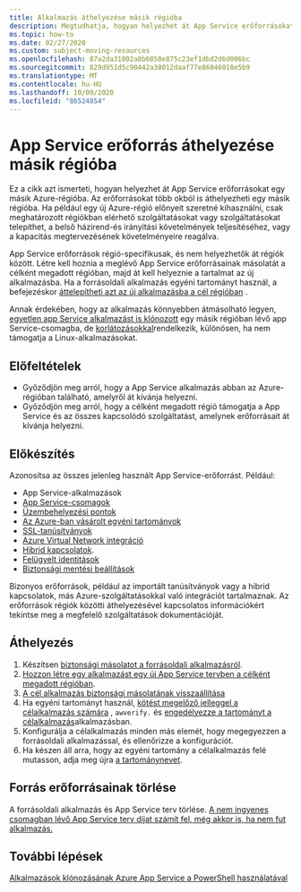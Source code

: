 ```yaml
---
title: Alkalmazás áthelyezése másik régióba
description: Megtudhatja, hogyan helyezhet át App Service erőforrásokat az egyik régióból a másikba.
ms.topic: how-to
ms.date: 02/27/2020
ms.custom: subject-moving-resources
ms.openlocfilehash: 87a2da31802a8b6858e875c23ef1dbd2d6d006bc
ms.sourcegitcommit: 829d951d5c90442a38012daaf77e86046018e5b9
ms.translationtype: MT
ms.contentlocale: hu-HU
ms.lasthandoff: 10/09/2020
ms.locfileid: "86524854"
---
```

# <a name="move-an-app-service-resource-to-another-region"></a>App Service erőforrás áthelyezése másik régióba

Ez a cikk azt ismerteti, hogyan helyezhet át App Service erőforrásokat egy másik Azure-régióba. Az erőforrásokat több okból is áthelyezheti egy másik régióba. Ha például egy új Azure-régió előnyeit szeretné kihasználni, csak meghatározott régiókban elérhető szolgáltatásokat vagy szolgáltatásokat telepíthet, a belső házirend-és irányítási követelmények teljesítéséhez, vagy a kapacitás megtervezésének követelményeire reagálva.

App Service erőforrások régió-specifikusak, és nem helyezhetők át régiók között. Létre kell hoznia a meglévő App Service erőforrásainak másolatát a célként megadott régióban, majd át kell helyeznie a tartalmat az új alkalmazásba. Ha a forrásoldali alkalmazás egyéni tartományt használ, a befejezéskor [áttelepítheti azt az új alkalmazásba a cél régióban](manage-custom-dns-migrate-domain.md) .

Annak érdekében, hogy az alkalmazás könnyebben átmásolható legyen, [egyetlen app Service alkalmazást is klónozott](app-service-web-app-cloning.md) egy másik régióban lévő app Service-csomagba, de [korlátozásokkal](app-service-web-app-cloning.md#current-restrictions)rendelkezik, különösen, ha nem támogatja a Linux-alkalmazásokat.

## <a name="prerequisites"></a>Előfeltételek

- Győződjön meg arról, hogy a App Service alkalmazás abban az Azure-régióban található, amelyről át kívánja helyezni.
- Győződjön meg arról, hogy a célként megadott régió támogatja a App Service és az összes kapcsolódó szolgáltatást, amelynek erőforrásait át kívánja helyezni.
<!-- - Domain bindings, certificates, and managed identities can't replicated using the **Export template** method. You must create them manually. -->

## <a name="prepare"></a>Előkészítés

Azonosítsa az összes jelenleg használt App Service-erőforrást. Például:

- App Service-alkalmazások
- [App Service-csomagok](overview-hosting-plans.md)
- [Üzembehelyezési pontok](deploy-staging-slots.md)
- [Az Azure-ban vásárolt egyéni tartományok](manage-custom-dns-buy-domain.md)
- [SSL-tanúsítványok](configure-ssl-certificate.md)
- [Azure Virtual Network integráció](web-sites-integrate-with-vnet.md)
- [Hibrid kapcsolatok](app-service-hybrid-connections.md).
- [Felügyelt identitások](overview-managed-identity.md)
- [Biztonsági mentési beállítások](manage-backup.md)

Bizonyos erőforrások, például az importált tanúsítványok vagy a hibrid kapcsolatok, más Azure-szolgáltatásokkal való integrációt tartalmaznak. Az erőforrások régiók közötti áthelyezésével kapcsolatos információkért tekintse meg a megfelelő szolgáltatások dokumentációját.

## <a name="move"></a>Áthelyezés

1. Készítsen [biztonsági másolatot a forrásoldali alkalmazásról](manage-backup.md).
1. [Hozzon létre egy alkalmazást egy új App Service tervben a célként megadott régióban](app-service-plan-manage.md#create-an-app-service-plan).
2. [A cél alkalmazás biztonsági másolatának visszaállítása](web-sites-restore.md)
2. Ha egyéni tartományt használ, [kötést megelőző jelleggel a célalkalmazás számára](manage-custom-dns-migrate-domain.md#bind-the-domain-name-preemptively) , `awverify.` és [engedélyezze a tartományt a célalkalmazás](manage-custom-dns-migrate-domain.md#enable-the-domain-for-your-app)alkalmazásban.
3. Konfigurálja a célalkalmazás minden más elemét, hogy megegyezzen a forrásoldali alkalmazással, és ellenőrizze a konfigurációt.
4. Ha készen áll arra, hogy az egyéni tartomány a célalkalmazás felé mutasson, adja meg újra [a tartománynevet](manage-custom-dns-migrate-domain.md#remap-the-active-dns-name).

<!-- 1. Login to the [Azure portal](https://portal.azure.com) > **Resource Groups**.
2. Locate the Resource Group that contains the source App Service resources and click on it.
3. Select > **Settings** > **Export template**.
4. Choose **Deploy** in the **Export template** blade.
5. Click **TEMPLATE** > **Edit template** to open the template in the online editor.
6. Click inside the online editor and type Ctrl+F (or ⌘+F on a Mac) and type `"identity": {` to find any managed identity definition. The following is an example if you have a user-assigned managed identity.
    ```json
    "identity": {
        "type": "UserAssigned",
        "userAssignedIdentities": {
            "/subscriptions/00000000-0000-0000-0000-000000000000/resourcegroups/<group-name>/providers/Microsoft.ManagedIdentity/userAssignedIdentities/<identity-name>": {
                "principalId": "00000000-0000-0000-0000-000000000000",
                "clientId": "00000000-0000-0000-0000-000000000000"
            }
        }
    },
    ```
6. Click inside the online editor and type Ctrl+F (or ⌘+F on a Mac) and type `"Microsoft.Web/sites/hostNameBindings` to find all hostname bindings. The following is an example if you have a user-assigned managed identity.
    ```json
    {
        "type": "Microsoft.Web/sites/hostNameBindings",
        "apiVersion": "2018-11-01",
        "name": "[concat(parameters('sites_webapp_name'), '/', parameters('sites_webapp_name'), '.azurewebsites.net')]",
        "location": "West Europe",
        "dependsOn": [
            "[resourceId('Microsoft.Web/sites', parameters('sites_webapp_name'))]"
        ],
        "properties": {
            "siteName": "<app-name>",
            "hostNameType": "Verified"
        }
    },
    ```
6. Click inside the online editor and type Ctrl+F (or ⌘+F on a Mac) and type `"Microsoft.Web/certificates` to find all hostname bindings. The following is an example if you have a user-assigned managed identity.
    ```json
    {
        "type": "Microsoft.Web/certificates",
        "apiVersion": "2018-11-01",
        "name": "[parameters('certificates_test2_cephaslin_com_name')]",
        "location": "West Europe",
        "properties": {
            "hostNames": [
                "[parameters('certificates_test2_cephaslin_com_name')]"
            ],
            "password": "[parameters('certificates_test2_cephaslin_com_password')]"
        }
    },
    ```
7. Delete the entire JSON block. Click **Save** in the online editor.
8. Click **BASICS** > **Create new** to create a new resource group. Type the group name and click **OK**.
9. In **BASICS** > **Location**, select the region you want.   -->

## <a name="clean-up-source-resources"></a>Forrás erőforrásainak törlése

A forrásoldali alkalmazás és App Service terv törlése. [A nem ingyenes csomagban lévő App Service terv díjat számít fel, még akkor is, ha nem fut alkalmazás.](app-service-plan-manage.md#delete-an-app-service-plan)

## <a name="next-steps"></a>További lépések

[Alkalmazások klónozásának Azure App Service a PowerShell használatával](app-service-web-app-cloning.md)